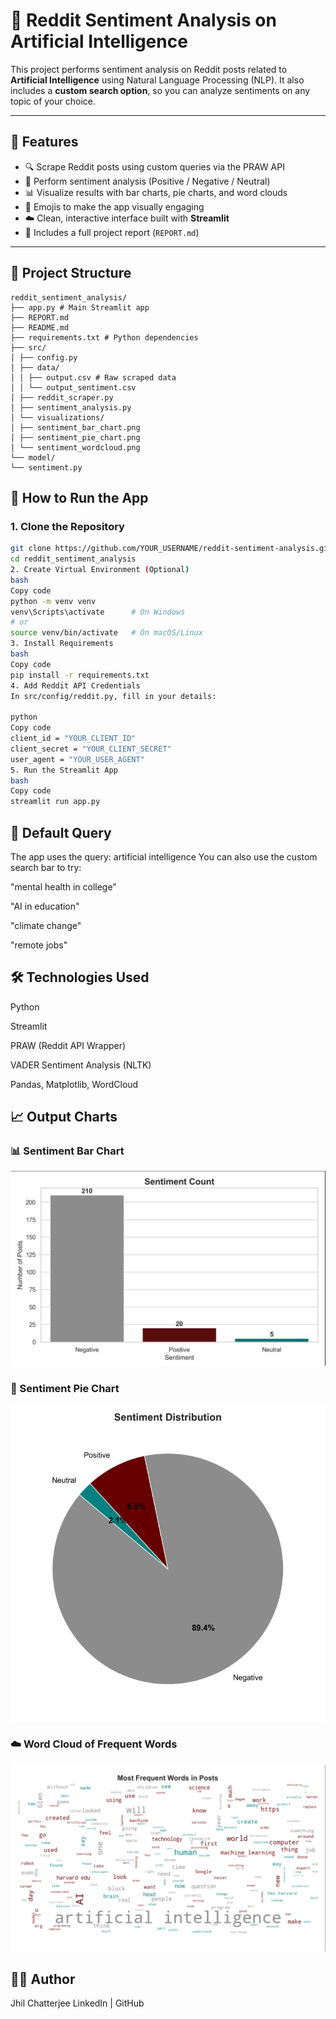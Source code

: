 # 🤖 Reddit Sentiment Analysis on Artificial Intelligence

This project performs sentiment analysis on Reddit posts related to **Artificial Intelligence** using Natural Language Processing (NLP). It also includes a **custom search option**, so you can analyze sentiments on any topic of your choice.

---

## 📌 Features

- 🔍 Scrape Reddit posts using custom queries via the PRAW API
- 💬 Perform sentiment analysis (Positive / Negative / Neutral)
- 📊 Visualize results with bar charts, pie charts, and word clouds
- 🎨 Emojis to make the app visually engaging
- ☁️ Clean, interactive interface built with **Streamlit**
- 📝 Includes a full project report (`REPORT.md`)

---

## 📂 Project Structure
```
reddit_sentiment_analysis/
├── app.py # Main Streamlit app
├── REPORT.md 
├── README.md 
├── requirements.txt # Python dependencies
├── src/
│ ├── config.py
│ ├── data/
│ │ ├── output.csv # Raw scraped data
│ │ └── output_sentiment.csv 
│ ├── reddit_scraper.py 
│ ├── sentiment_analysis.py
│ └── visualizations/
│ ├── sentiment_bar_chart.png
│ ├── sentiment_pie_chart.png
│ └── sentiment_wordcloud.png
└── model/
└── sentiment.py 
```

## 🚀 How to Run the App

### 1. Clone the Repository
```bash
git clone https://github.com/YOUR_USERNAME/reddit-sentiment-analysis.git
cd reddit_sentiment_analysis
2. Create Virtual Environment (Optional)
bash
Copy code
python -m venv venv
venv\Scripts\activate      # On Windows
# or
source venv/bin/activate   # On macOS/Linux
3. Install Requirements
bash
Copy code
pip install -r requirements.txt
4. Add Reddit API Credentials
In src/config/reddit.py, fill in your details:

python
Copy code
client_id = "YOUR_CLIENT_ID"
client_secret = "YOUR_CLIENT_SECRET"
user_agent = "YOUR_USER_AGENT"
5. Run the Streamlit App
bash
Copy code
streamlit run app.py
```
## 🧪 Default Query
The app uses the query:
artificial intelligence
You can also use the custom search bar to try:

"mental health in college"

"AI in education"

"climate change"

"remote jobs"

## 🛠️ Technologies Used
Python

Streamlit

PRAW (Reddit API Wrapper)

VADER Sentiment Analysis (NLTK)

Pandas, Matplotlib, WordCloud

## 📈 Output Charts

### 📊 Sentiment Bar Chart
![Sentiment Bar Chart](images/bar_chart.png)

### 🥧 Sentiment Pie Chart
![Sentiment Pie Chart](images/pie_chart.png)

### ☁️ Word Cloud of Frequent Words
![Word Cloud](images/wordcloud.png)


## 🙋‍♀️ Author
Jhil Chatterjee
LinkedIn | GitHub



